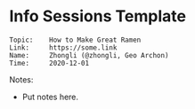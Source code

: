 # Info Sessions Template

```
Topic:    How to Make Great Ramen
Link:     https://some.link
Name:     Zhongli (@zhongli, Geo Archon)
Time:     2020-12-01
```

Notes:

- Put notes here.